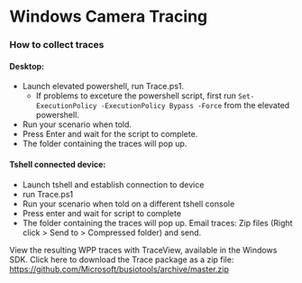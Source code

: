 # Windows Camera Tracing

### How to collect traces
#### Desktop:
- Launch elevated powershell, run Trace.ps1.
  - If problems to exceture the powershell script, first run `Set-ExecutionPolicy -ExecutionPolicy Bypass -Force` from the elevated powershell.
- Run your scenario when told.
- Press Enter and wait for the script to complete.
- The folder containing the traces will pop up.

#### Tshell connected device:
- Launch tshell and establish connection to device
- run Trace.ps1
- Run your scenario when told on a different tshell console
- Press enter and wait for script to complete
- The folder containing the traces will pop up.
Email traces:
Zip files (Right click > Send to > Compressed folder) and send.

View the resulting WPP traces with TraceView, available in the Windows SDK.
Click here to download the Trace package as a zip file: https://github.com/Microsoft/busiotools/archive/master.zip

